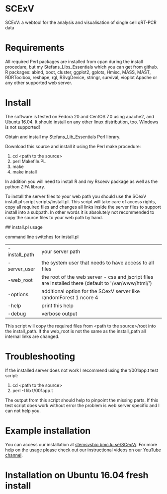 # SCExV
SCExV: a webtool for the analysis and visualisation of single cell qRT-PCR data
# Requirements
All required Perl packages are installed from cpan during the install procedure, but my Stefans_Libs_Essentials which you can get from github.
R packages:
abind, boot, cluster, ggplot2, gplots, Hmisc, MASS, MAST, RDRToolbox, reshape, rgl, RSvgDevice, stringr, survival, vioplot
Apache or any other supported web server.
# Install
<p>The software is tested on Fedora 20 and CentOS 7.0 using apache2, and Ubuntu 16.04. It should install on any other linux distribution, too. Windows is not supported!</p>
<p>Obtain and install <a hrep="https://github.com/stela2502/Stefans_Lib_Esentials">my Stefans_Lib_Essentials Perl library</a>.</p>
<p>Download this source and install it using the Perl make procedure: 
<ol><li>cd &#60;path to the source&#62; </li><li>perl Makefile.PL </li><li>make </li><li>make install </li></ol>
<p>In addition you will need to install R and my Rscexv package as well as the python ZIFA library.</p>
To install the server files to your web path you should use the SCexV install.pl script scripts/install.pl. This script will take care of access rights, copy all required files and changes all links inside the server files to support install into a subpath. In other words it is absolutely not recommended to copy the source files to your web path by hand. 
</p>
## install.pl usage

<p>command line switches for install.pl</p>

<table>
<tr><td>-install_path</td><td>your server path</td></tr>
<tr><td>-server_user</td><td>the system user that needs to have access to all files</td></tr>
<tr><td>-web_root</td><td>the root of the web server - css and jscript files are installed there (default to '/var/www/html/')</td></tr>
<tr><td>-options</td><td>additional option for the SCexV server like  randomForest 1 ncore 4 </td></tr>
<tr><td>-help</td><td>print this help </td></tr>
<tr><td>-debug</td><td>verbose output </td></tr></table>

<p>This script will copy the required files from &#60;path to the source&#62;/root into the install_path. If the web_root is not the same as the install_path all internal links are changed.</p>

# Troubleshooting

<p>If the installed server does not work I recommend using the t/001app.t test script:
<ol><li>cd &#60;path to the source&#62;</li><li>perl -I lib t/001app.t </li></ol>
The output from this script should help to pinpoint the missing parts. If this test script does work without error the problem is web server specific and I can not help you.</p>

# Example installation

<p>You can access our installation at <a href="http://stemsysbio.bmc.lu.se/SCexV/">stemsysbio.bmc.lu.se/SCexV/</a>. For more help on the usage please check out our instructional videos on <a href="https://www.youtube.com/channel/UC8NmNbIEkMt4sjWxgL8_aEw">our YouTube channel</a>.</p>

# Installation on Ubuntu 16.04 fresh install





